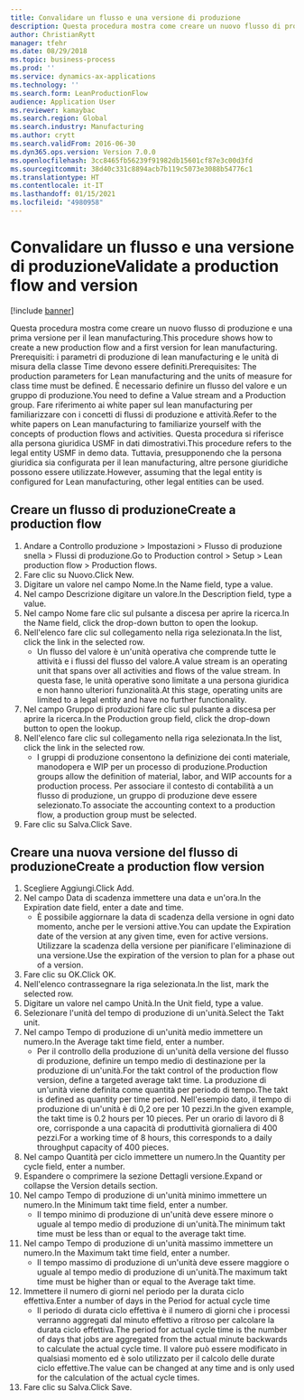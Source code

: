 ```yaml
---
title: Convalidare un flusso e una versione di produzione
description: Questa procedura mostra come creare un nuovo flusso di produzione e una prima versione per il lean manufacturing.
author: ChristianRytt
manager: tfehr
ms.date: 08/29/2018
ms.topic: business-process
ms.prod: ''
ms.service: dynamics-ax-applications
ms.technology: ''
ms.search.form: LeanProductionFlow
audience: Application User
ms.reviewer: kamaybac
ms.search.region: Global
ms.search.industry: Manufacturing
ms.author: crytt
ms.search.validFrom: 2016-06-30
ms.dyn365.ops.version: Version 7.0.0
ms.openlocfilehash: 3cc8465fb56239f91982db15601cf87e3c00d3fd
ms.sourcegitcommit: 38d40c331c8894acb7b119c5073e3088b54776c1
ms.translationtype: HT
ms.contentlocale: it-IT
ms.lasthandoff: 01/15/2021
ms.locfileid: "4980958"
---
```

# <a name="validate-a-production-flow-and-version"></a><span data-ttu-id="ba159-103">Convalidare un flusso e una versione di produzione</span><span class="sxs-lookup"><span data-stu-id="ba159-103">Validate a production flow and version</span></span>

[!include [banner](../../includes/banner.md)]

<span data-ttu-id="ba159-104">Questa procedura mostra come creare un nuovo flusso di produzione e una prima versione per il lean manufacturing.</span><span class="sxs-lookup"><span data-stu-id="ba159-104">This procedure shows how to create a new production flow and a first version for lean manufacturing.</span></span> <span data-ttu-id="ba159-105">Prerequisiti: i parametri di produzione di lean manufacturing e le unità di misura della classe Time devono essere definiti.</span><span class="sxs-lookup"><span data-stu-id="ba159-105">Prerequisites: The production parameters for Lean manufacturing and the units of measure for class time must be defined.</span></span> <span data-ttu-id="ba159-106">È necessario definire un flusso del valore e un gruppo di produzione.</span><span class="sxs-lookup"><span data-stu-id="ba159-106">You need to define a Value stream and a Production group.</span></span> <span data-ttu-id="ba159-107">Fare riferimento ai white paper sul lean manufacturing per familiarizzare con i concetti di flussi di produzione e attività.</span><span class="sxs-lookup"><span data-stu-id="ba159-107">Refer to the white papers on Lean manufacturing to familiarize yourself with the concepts of production flows and activities.</span></span> <span data-ttu-id="ba159-108">Questa procedura si riferisce alla persona giuridica USMF in dati dimostrativi.</span><span class="sxs-lookup"><span data-stu-id="ba159-108">This procedure refers to the legal entity USMF in demo data.</span></span> <span data-ttu-id="ba159-109">Tuttavia, presupponendo che la persona giuridica sia configurata per il lean manufacturing, altre persone giuridiche possono essere utilizzate.</span><span class="sxs-lookup"><span data-stu-id="ba159-109">However, assuming that the legal entity is configured for Lean manufacturing, other legal entities can be used.</span></span>


## <a name="create-a-production-flow"></a><span data-ttu-id="ba159-110">Creare un flusso di produzione</span><span class="sxs-lookup"><span data-stu-id="ba159-110">Create a production flow</span></span>
1. <span data-ttu-id="ba159-111">Andare a Controllo produzione > Impostazioni > Flusso di produzione snella > Flussi di produzione.</span><span class="sxs-lookup"><span data-stu-id="ba159-111">Go to Production control > Setup > Lean production flow > Production flows.</span></span>
2. <span data-ttu-id="ba159-112">Fare clic su Nuovo.</span><span class="sxs-lookup"><span data-stu-id="ba159-112">Click New.</span></span>
3. <span data-ttu-id="ba159-113">Digitare un valore nel campo Nome.</span><span class="sxs-lookup"><span data-stu-id="ba159-113">In the Name field, type a value.</span></span>
4. <span data-ttu-id="ba159-114">Nel campo Descrizione digitare un valore.</span><span class="sxs-lookup"><span data-stu-id="ba159-114">In the Description field, type a value.</span></span>
5. <span data-ttu-id="ba159-115">Nel campo Nome fare clic sul pulsante a discesa per aprire la ricerca.</span><span class="sxs-lookup"><span data-stu-id="ba159-115">In the Name field, click the drop-down button to open the lookup.</span></span>
6. <span data-ttu-id="ba159-116">Nell'elenco fare clic sul collegamento nella riga selezionata.</span><span class="sxs-lookup"><span data-stu-id="ba159-116">In the list, click the link in the selected row.</span></span>
    * <span data-ttu-id="ba159-117">Un flusso del valore è un'unità operativa che comprende tutte le attività e i flussi del flusso del valore.</span><span class="sxs-lookup"><span data-stu-id="ba159-117">A value stream is an operating unit that spans over all activities and flows of the value stream.</span></span>   <span data-ttu-id="ba159-118">In questa fase, le unità operative sono limitate a una persona giuridica e non hanno ulteriori funzionalità.</span><span class="sxs-lookup"><span data-stu-id="ba159-118">At this stage, operating units are limited to a legal entity and have no further functionality.</span></span>  
7. <span data-ttu-id="ba159-119">Nel campo Gruppo di produzioni fare clic sul pulsante a discesa per aprire la ricerca.</span><span class="sxs-lookup"><span data-stu-id="ba159-119">In the Production group field, click the drop-down button to open the lookup.</span></span>
8. <span data-ttu-id="ba159-120">Nell'elenco fare clic sul collegamento nella riga selezionata.</span><span class="sxs-lookup"><span data-stu-id="ba159-120">In the list, click the link in the selected row.</span></span>
    * <span data-ttu-id="ba159-121">I gruppi di produzione consentono la definizione dei conti materiale, manodopera e WIP per un processo di produzione.</span><span class="sxs-lookup"><span data-stu-id="ba159-121">Production groups allow the definition of material, labor, and WIP accounts for a production process.</span></span> <span data-ttu-id="ba159-122">Per associare il contesto di contabilità a un flusso di produzione, un gruppo di produzione deve essere selezionato.</span><span class="sxs-lookup"><span data-stu-id="ba159-122">To associate the accounting context to a production flow, a production group must be selected.</span></span>  
9. <span data-ttu-id="ba159-123">Fare clic su Salva.</span><span class="sxs-lookup"><span data-stu-id="ba159-123">Click Save.</span></span>

## <a name="create-a-production-flow-version"></a><span data-ttu-id="ba159-124">Creare una nuova versione del flusso di produzione</span><span class="sxs-lookup"><span data-stu-id="ba159-124">Create a production flow version</span></span>
1. <span data-ttu-id="ba159-125">Scegliere Aggiungi.</span><span class="sxs-lookup"><span data-stu-id="ba159-125">Click Add.</span></span>
2. <span data-ttu-id="ba159-126">Nel campo Data di scadenza immettere una data e un'ora.</span><span class="sxs-lookup"><span data-stu-id="ba159-126">In the Expiration date field, enter a date and time.</span></span>
    * <span data-ttu-id="ba159-127">È possibile aggiornare la data di scadenza della versione in ogni dato momento, anche per le versioni attive.</span><span class="sxs-lookup"><span data-stu-id="ba159-127">You can update the Expiration date of the version at any given time, even for active versions.</span></span> <span data-ttu-id="ba159-128">Utilizzare la scadenza della versione per pianificare l'eliminazione di una versione.</span><span class="sxs-lookup"><span data-stu-id="ba159-128">Use the expiration of the version to plan for a phase out of a version.</span></span>  
3. <span data-ttu-id="ba159-129">Fare clic su OK.</span><span class="sxs-lookup"><span data-stu-id="ba159-129">Click OK.</span></span>
4. <span data-ttu-id="ba159-130">Nell'elenco contrassegnare la riga selezionata.</span><span class="sxs-lookup"><span data-stu-id="ba159-130">In the list, mark the selected row.</span></span>
5. <span data-ttu-id="ba159-131">Digitare un valore nel campo Unità.</span><span class="sxs-lookup"><span data-stu-id="ba159-131">In the Unit field, type a value.</span></span>
6. <span data-ttu-id="ba159-132">Selezionare l'unità del tempo di produzione di un'unità.</span><span class="sxs-lookup"><span data-stu-id="ba159-132">Select the Takt unit.</span></span>
7. <span data-ttu-id="ba159-133">Nel campo Tempo di produzione di un'unità medio immettere un numero.</span><span class="sxs-lookup"><span data-stu-id="ba159-133">In the Average takt time field, enter a number.</span></span>
    * <span data-ttu-id="ba159-134">Per il controllo della produzione di un'unità della versione del flusso di produzione, definire un tempo medio di destinazione per la produzione di un'unità.</span><span class="sxs-lookup"><span data-stu-id="ba159-134">For the takt control of the production flow version, define a targeted average takt time.</span></span>   <span data-ttu-id="ba159-135">La produzione di un'unità viene definita come quantità per periodo di tempo.</span><span class="sxs-lookup"><span data-stu-id="ba159-135">The takt is defined as quantity  per time period.</span></span>  <span data-ttu-id="ba159-136">Nell'esempio dato, il tempo di produzione di un'unità è di 0,2 ore per 10 pezzi.</span><span class="sxs-lookup"><span data-stu-id="ba159-136">In the given example, the takt time is 0.2 hours per 10 pieces.</span></span> <span data-ttu-id="ba159-137">Per un orario di lavoro di 8 ore, corrisponde a una capacità di produttività giornaliera di 400 pezzi.</span><span class="sxs-lookup"><span data-stu-id="ba159-137">For a working time of 8 hours, this corresponds to a daily throughput capacity of 400 pieces.</span></span>  
8. <span data-ttu-id="ba159-138">Nel campo Quantità per ciclo immettere un numero.</span><span class="sxs-lookup"><span data-stu-id="ba159-138">In the Quantity per cycle field, enter a number.</span></span>
9. <span data-ttu-id="ba159-139">Espandere o comprimere la sezione Dettagli versione.</span><span class="sxs-lookup"><span data-stu-id="ba159-139">Expand or collapse the Version details section.</span></span>
10. <span data-ttu-id="ba159-140">Nel campo Tempo di produzione di un'unità minimo immettere un numero.</span><span class="sxs-lookup"><span data-stu-id="ba159-140">In the Minimum takt time field, enter a number.</span></span>
    * <span data-ttu-id="ba159-141">Il tempo minimo di produzione di un'unità deve essere minore o uguale al tempo medio di produzione di un'unità.</span><span class="sxs-lookup"><span data-stu-id="ba159-141">The minimum takt time must be less than or equal to the average takt time.</span></span>  
11. <span data-ttu-id="ba159-142">Nel campo Tempo di produzione di un'unità massimo immettere un numero.</span><span class="sxs-lookup"><span data-stu-id="ba159-142">In the Maximum takt time field, enter a number.</span></span>
    * <span data-ttu-id="ba159-143">Il tempo massimo di produzione di un'unità deve essere maggiore o uguale al tempo medio di produzione di un'unità.</span><span class="sxs-lookup"><span data-stu-id="ba159-143">The maximum takt time must be higher than or equal to the Average takt time.</span></span>  
12. <span data-ttu-id="ba159-144">Immettere il numero di giorni nel periodo per la durata ciclo effettiva.</span><span class="sxs-lookup"><span data-stu-id="ba159-144">Enter a number of days in the Period for actual cycle time</span></span>
    * <span data-ttu-id="ba159-145">Il periodo di durata ciclo effettiva è il numero di giorni che i processi verranno aggregati dal minuto effettivo a ritroso per calcolare la durata ciclo effettiva.</span><span class="sxs-lookup"><span data-stu-id="ba159-145">The period for actual cycle time is the number of days that jobs are aggregated from the actual minute backwards to calculate the actual cycle time.</span></span> <span data-ttu-id="ba159-146">Il valore può essere modificato in qualsiasi momento ed è solo utilizzato per il calcolo delle durate ciclo effettive.</span><span class="sxs-lookup"><span data-stu-id="ba159-146">The value can be changed at any time and is only used for the calculation of the actual cycle times.</span></span>  
13. <span data-ttu-id="ba159-147">Fare clic su Salva.</span><span class="sxs-lookup"><span data-stu-id="ba159-147">Click Save.</span></span>


